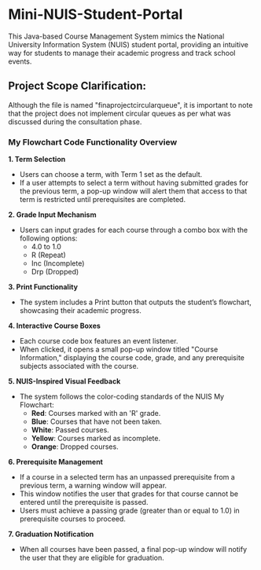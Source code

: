 # Mini-NUIS-Student-Portal
This Java-based Course Management System mimics the National University Information System (NUIS) 
student portal, providing an intuitive way for students to manage their academic progress and track 
school events.

## Project Scope Clarification: 
Although the file is named "finaprojectcircularqueue", it is important to note that the project 
does not implement circular queues as per what was discussed during the 
consultation phase.

### My Flowchart Code Functionality Overview

**1. Term Selection**  
- Users can choose a term, with Term 1 set as the default.  
- If a user attempts to select a term without having submitted grades for the previous term, a pop-up window will alert them that access to that term is restricted until prerequisites are completed.  

**2. Grade Input Mechanism**  
- Users can input grades for each course through a combo box with the following options:  
  - 4.0 to 1.0  
  - R (Repeat)  
  - Inc (Incomplete)  
  - Drp (Dropped)  

**3. Print Functionality**  
- The system includes a Print button that outputs the student’s flowchart, showcasing their academic progress.  

**4. Interactive Course Boxes**  
- Each course code box features an event listener.  
- When clicked, it opens a small pop-up window titled "Course Information," displaying the course code, grade, and any prerequisite subjects associated with the course.  

**5. NUIS-Inspired Visual Feedback**  
- The system follows the color-coding standards of the NUIS My Flowchart:  
  - **Red**: Courses marked with an 'R' grade.  
  - **Blue**: Courses that have not been taken.  
  - **White**: Passed courses.  
  - **Yellow**: Courses marked as incomplete.  
  - **Orange**: Dropped courses.  

**6. Prerequisite Management**  
- If a course in a selected term has an unpassed prerequisite from a previous term, a warning window will appear.  
- This window notifies the user that grades for that course cannot be entered until the prerequisite is passed.  
- Users must achieve a passing grade (greater than or equal to 1.0) in prerequisite courses to proceed.  

**7. Graduation Notification**  
- When all courses have been passed, a final pop-up window will notify the user that they are eligible for graduation.  

